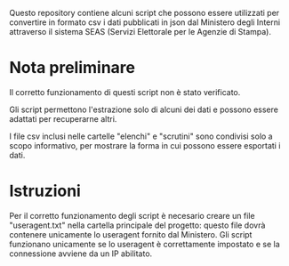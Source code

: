Questo repository contiene alcuni script che possono essere utilizzati per convertire in formato csv i dati pubblicati in json dal Ministero degli Interni attraverso il sistema SEAS (Servizi Elettorale per le Agenzie di Stampa).

# Nota preliminare

Il corretto funzionamento di questi script non è stato verificato.

Gli script permettono l'estrazione solo di alcuni dei dati e possono essere adattati per recuperarne altri.

I file csv inclusi nelle cartelle "elenchi" e "scrutini" sono condivisi solo a scopo informativo, per mostrare la forma in cui possono essere esportati i dati. 

# Istruzioni

Per il corretto funzionamento degli script è necesario creare un file "useragent.txt" nella cartella principale del progetto: questo file dovrà contenere unicamente lo useragent fornito dal Ministero. Gli script funzionano unicamente se lo useragent è correttamente impostato e se la connessione avviene da un IP abilitato.
